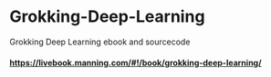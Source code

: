# Grokking-Deep-Learning
Grokking Deep Learning ebook and sourcecode

#### https://livebook.manning.com/#!/book/grokking-deep-learning/
